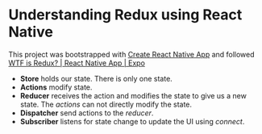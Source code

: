 # Understanding Redux using React Native

This project was bootstrapped with [Create React Native App](https://github.com/react-community/create-react-native-app)
and followed [WTF is Redux? | React Native App | Expo](https://www.youtube.com/watch?v=KcC8KZ_Ga2M)

* **Store** holds our state. There is only one state.
* **Actions** modify state.
* **Reducer** receives the action and modifies the state to give us a new state. 
The _actions_ can not directly modify the state.
* **Dispatcher** send actions to the _reducer_.
* **Subscriber** listens for state change to update the UI using _connect_.